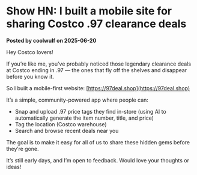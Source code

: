 # Show HN: I built a mobile site for sharing Costco .97 clearance deals

**Posted by coolwulf on 2025-06-20**

Hey Costco lovers!

If you’re like me, you’ve probably noticed those legendary clearance deals at Costco ending in .97 — the ones that fly off the shelves and disappear before you know it.

So I built a mobile-first website: [https://97deal.shop](https://97deal.shop)

It’s a simple, community-powered app where people can:

- Snap and upload .97 price tags they find in-store (using AI to automatically generate the item number, title, and price)  
- Tag the location (Costco warehouse)  
- Search and browse recent deals near you  

The goal is to make it easy for all of us to share these hidden gems before they’re gone.

It’s still early days, and I’m open to feedback. Would love your thoughts or ideas!